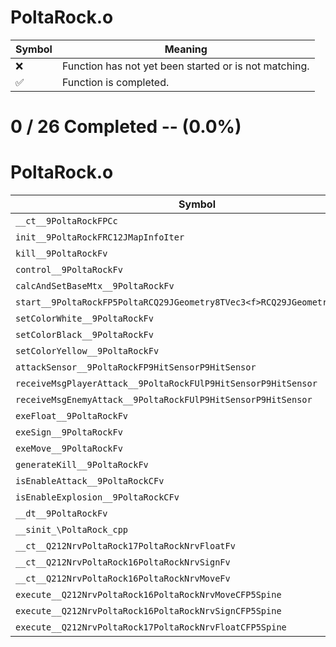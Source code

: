 # PoltaRock.o
| Symbol | Meaning 
| ------------- | ------------- 
| :x: | Function has not yet been started or is not matching. 
| :white_check_mark: | Function is completed. 


# 0 / 26 Completed -- (0.0%)
# PoltaRock.o
| Symbol | Decompiled? |
| ------------- | ------------- |
| `__ct__9PoltaRockFPCc` | :x: |
| `init__9PoltaRockFRC12JMapInfoIter` | :x: |
| `kill__9PoltaRockFv` | :x: |
| `control__9PoltaRockFv` | :x: |
| `calcAndSetBaseMtx__9PoltaRockFv` | :x: |
| `start__9PoltaRockFP5PoltaRCQ29JGeometry8TVec3<f>RCQ29JGeometry8TVec3<f>` | :x: |
| `setColorWhite__9PoltaRockFv` | :x: |
| `setColorBlack__9PoltaRockFv` | :x: |
| `setColorYellow__9PoltaRockFv` | :x: |
| `attackSensor__9PoltaRockFP9HitSensorP9HitSensor` | :x: |
| `receiveMsgPlayerAttack__9PoltaRockFUlP9HitSensorP9HitSensor` | :x: |
| `receiveMsgEnemyAttack__9PoltaRockFUlP9HitSensorP9HitSensor` | :x: |
| `exeFloat__9PoltaRockFv` | :x: |
| `exeSign__9PoltaRockFv` | :x: |
| `exeMove__9PoltaRockFv` | :x: |
| `generateKill__9PoltaRockFv` | :x: |
| `isEnableAttack__9PoltaRockCFv` | :x: |
| `isEnableExplosion__9PoltaRockCFv` | :x: |
| `__dt__9PoltaRockFv` | :x: |
| `__sinit_\PoltaRock_cpp` | :x: |
| `__ct__Q212NrvPoltaRock17PoltaRockNrvFloatFv` | :x: |
| `__ct__Q212NrvPoltaRock16PoltaRockNrvSignFv` | :x: |
| `__ct__Q212NrvPoltaRock16PoltaRockNrvMoveFv` | :x: |
| `execute__Q212NrvPoltaRock16PoltaRockNrvMoveCFP5Spine` | :x: |
| `execute__Q212NrvPoltaRock16PoltaRockNrvSignCFP5Spine` | :x: |
| `execute__Q212NrvPoltaRock17PoltaRockNrvFloatCFP5Spine` | :x: |

